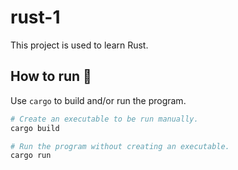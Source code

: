 # rust-1

This project is used to learn Rust.

## How to run 🔨

Use `cargo` to build and/or run the program.

```bash
# Create an executable to be run manually.
cargo build

# Run the program without creating an executable.
cargo run
```
